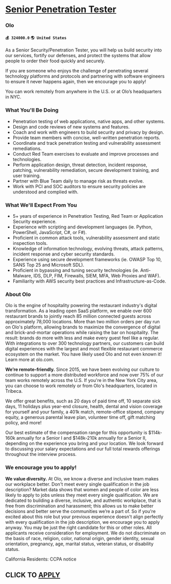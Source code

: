 # [Senior Penetration Tester](https://www.remotewlb.com/apply/senior-penetration-tester-63938)  
### Olo  
#### `💰 324000.0` `🌎 United States`  

As a Senior Security/Penetration Tester, you will help us build security into our services, fortify our defenses, and protect the systems that allow people to order their food quickly and securely.

If you are someone who enjoys the challenge of penetrating several technology platforms and protocols and partnering with software engineers to ensure it never happens again, then we encourage you to apply!

You can work remotely from anywhere in the U.S. or at Olo’s headquarters in NYC.

### What You'll Be Doing

  * Penetration testing of web applications, native apps, and other systems.
  * Design and code reviews of new systems and features.
  * Coach and work with engineers to build security and privacy by design.
  * Provide team members with concise, well-written penetration reports.
  * Coordinate and track penetration testing and vulnerability assessment remediations.
  * Conduct Red Team exercises to evaluate and improve processes and technologies.
  * Perform application design, threat detection, incident response, patching, vulnerability remediation, secure development training, and user training.
  * Partner with Blue Team daily to manage risk as threats evolve.
  * Work with PCI and SOC auditors to ensure security policies are understood and complied with.

### What We'll Expect From You

  * 5+ years of experience in Penetration Testing, Red Team or Application Security experience.
  * Experience with scripting and development languages (ie. Python, PowerShell, JavaScript, C#, or F#).
  * Proficient in common attack tools, vulnerability assessment and static inspection tools.
  * Knowledge of information technology, evolving threats, attack patterns, incident response and cyber security standards.
  * Experience using secure development frameworks (ie. OWASP Top 10, SANS Top 25 and Microsoft SDL).
  * Proficient in bypassing and tuning security technologies (ie. Anti-Malware, IDS, DLP, FIM, Firewalls, SIEM, MFA, Web Proxies and WAF).
  * Familiarity with AWS security best practices and Infrastructure-as-Code.

### About Olo

Olo is the engine of hospitality powering the restaurant industry's digital transformation. As a leading open SaaS platform, we enable over 600 restaurant brands to jointly reach 85 million connected guests across approximately 78,000 locations. More than two million orders per day run on Olo's platform, allowing brands to maximize the convergence of digital and brick-and-mortar operations while raising the bar on hospitality. The result: brands do more with less and make every guest feel like a regular. With integrations to over 300 technology partners, our customers can build digital experiences with the largest and most flexible restaurant commerce ecosystem on the market. You have likely used Olo and not even known it! Learn more at olo.com.

 **We’re remote-friendly.** Since 2015, we have been evolving our culture to continue to support a more distributed workforce and now over 75% of our team works remotely across the U.S. If you're in the New York City area, you can choose to work remotely or from Olo's headquarters, located in Tribeca.

We offer great benefits, such as 20 days of paid time off, 10 separate sick days, 11 holidays plus year-end closure, health, dental and vision coverage for yourself and your family, a 401k match, remote-office stipend, company equity, a generous parental leave plan, volunteer time off, gift matching policy, and more!

Our best estimate of the compensation range for this opportunity is $114k-160k annually for a Senior I and $148k-210k annually for a Senior II, depending on the experience you bring and your location. We look forward to discussing your salary expectations and our full total rewards offerings throughout the interview process.

### We encourage you to apply!

 **We value diversity.** At Olo, we know a diverse and inclusive team makes our workplace better. Don't meet every single qualification in the job description? Market data shows that women and people of color are less likely to apply to jobs unless they meet every single qualification. We are dedicated to building a diverse, inclusive, and authentic workplace, that is free from discrimination and harassment; this allows us to make better decisions and better serve the communities we’re a part of. So if you're excited about this role but your previous experience doesn't align perfectly with every qualification in the job description, we encourage you to apply anyway. You may be just the right candidate for this or other roles. All applicants receive consideration for employment. We do not discriminate on the basis of race, religion, color, national origin, gender identity, sexual orientation, pregnancy, age, marital status, veteran status, or disability status.

California Residents: CCPA notice

  
## CLICK TO [APPLY](https://www.remotewlb.com/apply/senior-penetration-tester-63938)

